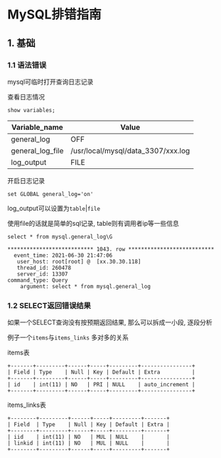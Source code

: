 # MySQL排错指南

## 1. 基础

### 1.1 语法错误

mysql可临时打开查询日志记录

查看日志情况

```mysql
show variables;
```

|Variable_name|Value|
|---|---|
|general_log|OFF|
|general_log_file|/usr/local/mysql/data_3307/xxx.log|
|log_output|FILE|

开启日志记录

```mysql
set GLOBAL general_log='on'
```

log_output可以设置为`table`|`file`

使用file的话就是简单的sql记录, table则有调用者ip等一些信息

```mysql
select * from mysql.general_log\G
```

```
*************************** 1043. row ***************************
  event_time: 2021-06-30 21:47:06
   user_host: root[root] @  [xx.30.30.118]
   thread_id: 260478
   server_id: 13307
command_type: Query
    argument: select * from mysql.general_log
```

### 1.2 SELECT返回错误结果

如果一个SELECT查询没有按预期返回结果, 那么可以拆成一小段, 逐段分析

例子一个`items`与`items_links` 多对多的关系

items表
```
+-------+---------+------+-----+---------+----------------+
| Field | Type    | Null | Key | Default | Extra          |
+-------+---------+------+-----+---------+----------------+
| id    | int(11) | NO   | PRI | NULL    | auto_increment |
+-------+---------+------+-----+---------+----------------+
```

items_links表

```
+--------+---------+------+-----+---------+-------+
| Field  | Type    | Null | Key | Default | Extra |
+--------+---------+------+-----+---------+-------+
| iid    | int(11) | NO   | MUL | NULL    |       |
| linkid | int(11) | NO   | MUL | NULL    |       |
+--------+---------+------+-----+---------+-------+
```

